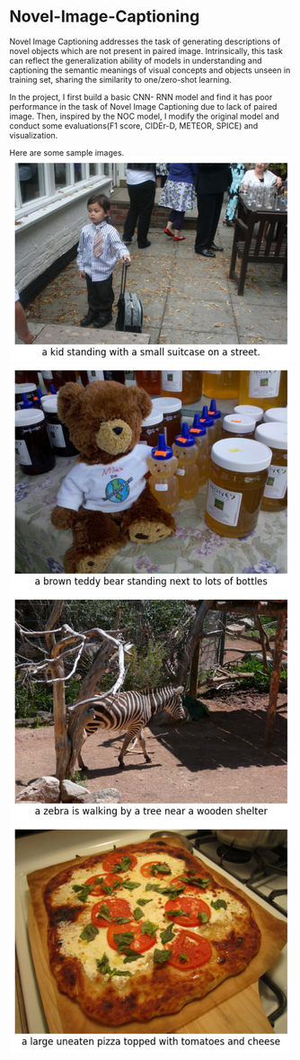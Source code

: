 # Novel-Image-Captioning
Novel Image Captioning addresses the task of generating descriptions of novel objects which are
not present in paired image. Intrinsically, this task can reflect the generalization ability of models
in understanding and captioning the semantic meanings of visual concepts and objects unseen in
training set, sharing the similarity to one/zero-shot learning. 

In the project, I first build a basic CNN- RNN model and find it has poor performance in the task of Novel Image Captioning due
to lack of paired image. Then, inspired by the NOC model, I modify the original model and
conduct some evaluations(F1 score, CIDEr-D, METEOR, SPICE) and visualization. 

Here are some sample images.
![img](https://github.com/Connor-Shen/Novel-Image-Captioning/blob/main/sample_image/samples_suitcase.png)
![img](https://github.com/Connor-Shen/Novel-Image-Captioning/blob/main/sample_image/samples_bottle.png)
![img](https://github.com/Connor-Shen/Novel-Image-Captioning/blob/main/sample_image/samples_zebra.png)
![img](https://github.com/Connor-Shen/Novel-Image-Captioning/blob/main/sample_image/samples_pizza.png)

